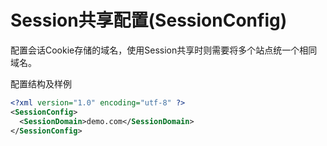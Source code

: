 # Session共享配置(SessionConfig)

配置会话Cookie存储的域名，使用Session共享时则需要将多个站点统一个相同域名。

配置结构及样例
```xml
<?xml version="1.0" encoding="utf-8" ?>
<SessionConfig>
  <SessionDomain>demo.com</SessionDomain>
</SessionConfig>
```